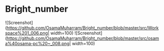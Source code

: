 # Bright_number
![Screenshot](https://github.com/OsamaMuharram/Bright_number/blob/master/src/Workspace%201_006.png| width=100)
![Screenshot](https://github.com/OsamaMuharram/Bright_number/blob/master/src/osama%40osama-pc%20~_008.png| width=100)
